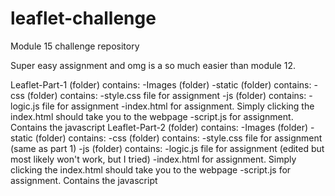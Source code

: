 # leaflet-challenge
Module 15 challenge repository

Super easy assignment and omg is a so much easier than module 12.

Leaflet-Part-1 (folder) contains:
  -Images (folder)
  -static (folder) contains:
    -css (folder) contains:
      -style.css file for assignment
    -js (folder) contains:
      -logic.js file for assignment
  -index.html for assignment. Simply clicking the index.html should take you to the webpage
  -script.js for assignment. Contains the javascript
Leaflet-Part-2 (folder) contains:
  -Images (folder)
  -static (folder) contains:
    -css (folder) contains:
      -style.css file for assignment (same as part 1)
    -js (folder) contains:
      -logic.js file for assignment (edited but most likely won't work, but I tried)
  -index.html for assignment. Simply clicking the index.html should take you to the webpage
  -script.js for assignment. Contains the javascript
